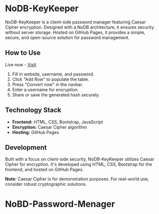 # NoDB-KeyKeeper

NoDB-KeyKeeper is a client-side password manager featuring Caesar Cipher encryption. Designed with a NoDB architecture, it ensures security without server storage. Hosted on GitHub Pages, it provides a simple, secure, and open-source solution for password management.

## How to Use
Live now - [Visit](https://shohanurrahmanshohan.github.io/NoDB-KeyKeeper/)
1. Fill in website, username, and password.
2. Click "Add Row" to populate the table.
3. Press "Convert now" in the navbar.
4. Enter a username for encryption.
5. Share or save the generated hash securely.

## Technology Stack

- **Frontend:** HTML, CSS, Bootstrap, JavaScript
- **Encryption:** Caesar Cipher algorithm
- **Hosting:** GitHub Pages

## Development

Built with a focus on client-side security, NoDB-KeyKeeper utilizes Caesar Cipher for encryption. It's developed using HTML, CSS, Bootstrap for the frontend, and hosted on GitHub Pages.

**Note:** Caesar Cipher is for demonstration purposes. For real-world use, consider robust cryptographic solutions.
# NoBD-Password-Menager

